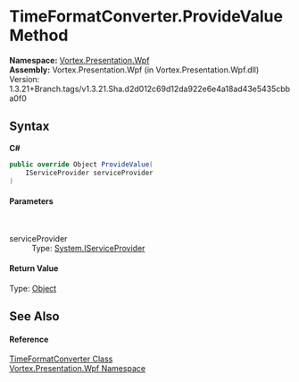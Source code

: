 # TimeFormatConverter.ProvideValue Method 
 

**Namespace:**&nbsp;<a href="N_Vortex_Presentation_Wpf.md">Vortex.Presentation.Wpf</a><br />**Assembly:**&nbsp;Vortex.Presentation.Wpf (in Vortex.Presentation.Wpf.dll) Version: 1.3.21+Branch.tags/v1.3.21.Sha.d2d012c69d12da922e6e4a18ad43e5435cbba0f0

## Syntax

**C#**<br />
``` C#
public override Object ProvideValue(
	IServiceProvider serviceProvider
)
```


#### Parameters
&nbsp;<dl><dt>serviceProvider</dt><dd>Type: <a href="https://docs.microsoft.com/dotnet/api/system.iserviceprovider" target="_blank">System.IServiceProvider</a><br /></dd></dl>

#### Return Value
Type: <a href="https://docs.microsoft.com/dotnet/api/system.object" target="_blank">Object</a>

## See Also


#### Reference
<a href="T_Vortex_Presentation_Wpf_TimeFormatConverter.md">TimeFormatConverter Class</a><br /><a href="N_Vortex_Presentation_Wpf.md">Vortex.Presentation.Wpf Namespace</a><br />